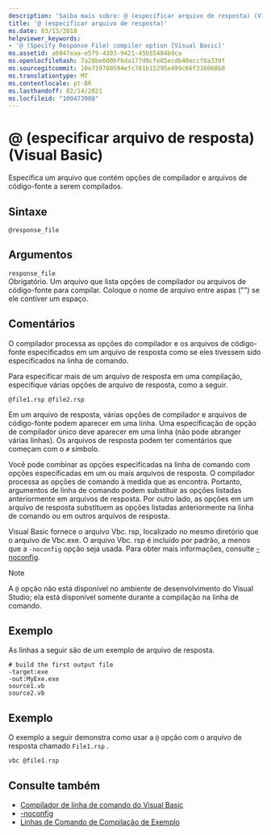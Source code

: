 ```yaml
---
description: 'Saiba mais sobre: @ (especificar arquivo de resposta) (Visual Basic)'
title: '@ (especificar arquivo de resposta)'
ms.date: 03/13/2018
helpviewer_keywords:
- '@ (Specify Response File) compiler option [Visual Basic]'
ms.assetid: a6847eaa-e5f9-4303-9421-45b55484b9ca
ms.openlocfilehash: 7a28be0d0bf6da177d9cfe85ecdb40eccf8a339f
ms.sourcegitcommit: 10e719780594efc781b15295e499c66f316068b8
ms.translationtype: MT
ms.contentlocale: pt-BR
ms.lasthandoff: 02/14/2021
ms.locfileid: "100473908"
---
```

# <a name="-specify-response-file-visual-basic"></a>@ (especificar arquivo de resposta) (Visual Basic)

Especifica um arquivo que contém opções de compilador e arquivos de código-fonte a serem compilados.

## <a name="syntax"></a>Sintaxe

```console
@response_file
```

## <a name="arguments"></a>Argumentos

`response_file`  
Obrigatório. Um arquivo que lista opções de compilador ou arquivos de código-fonte para compilar. Coloque o nome de arquivo entre aspas ("") se ele contiver um espaço.

## <a name="remarks"></a>Comentários

O compilador processa as opções do compilador e os arquivos de código-fonte especificados em um arquivo de resposta como se eles tivessem sido especificados na linha de comando.

Para especificar mais de um arquivo de resposta em uma compilação, especifique várias opções de arquivo de resposta, como a seguir.

```console
@file1.rsp @file2.rsp
```

Em um arquivo de resposta, várias opções de compilador e arquivos de código-fonte podem aparecer em uma linha. Uma especificação de opção de compilador único deve aparecer em uma linha (não pode abranger várias linhas). Os arquivos de resposta podem ter comentários que começam com o `#` símbolo.

Você pode combinar as opções especificadas na linha de comando com opções especificadas em um ou mais arquivos de resposta. O compilador processa as opções de comando à medida que as encontra. Portanto, argumentos de linha de comando podem substituir as opções listadas anteriormente em arquivos de resposta. Por outro lado, as opções em um arquivo de resposta substituem as opções listadas anteriormente na linha de comando ou em outros arquivos de resposta.

Visual Basic fornece o arquivo Vbc. rsp, localizado no mesmo diretório que o arquivo de Vbc.exe. O arquivo Vbc. rsp é incluído por padrão, a menos que a `-noconfig` opção seja usada. Para obter mais informações, consulte [-noconfig](noconfig.md).

> [!NOTE]
> A `@` opção não está disponível no ambiente de desenvolvimento do Visual Studio; ela está disponível somente durante a compilação na linha de comando.

## <a name="example"></a>Exemplo

As linhas a seguir são de um exemplo de arquivo de resposta.

```console
# build the first output file
-target:exe
-out:MyExe.exe
source1.vb
source2.vb
```

## <a name="example"></a>Exemplo

O exemplo a seguir demonstra como usar a `@` opção com o arquivo de resposta chamado `File1.rsp` .

```console
vbc @file1.rsp
```

## <a name="see-also"></a>Consulte também

- [Compilador de linha de comando do Visual Basic](index.md)
- [-noconfig](noconfig.md)
- [Linhas de Comando de Compilação de Exemplo](sample-compilation-command-lines.md)
